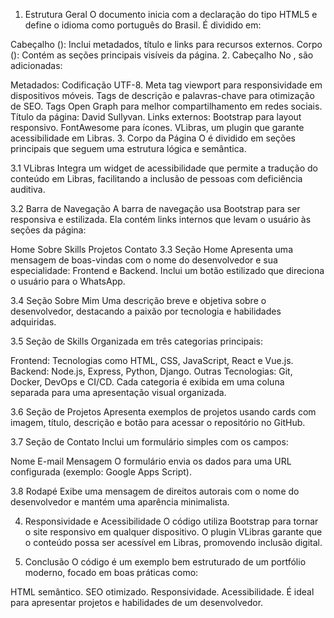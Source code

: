 
1. Estrutura Geral
O documento inicia com a declaração do tipo HTML5 e define o idioma como português do Brasil. É dividido em:

Cabeçalho (<head>): Inclui metadados, título e links para recursos externos.
Corpo (<body>): Contém as seções principais visíveis da página.
2. Cabeçalho
No <head>, são adicionadas:

Metadados:
Codificação UTF-8.
Meta tag viewport para responsividade em dispositivos móveis.
Tags de descrição e palavras-chave para otimização de SEO.
Tags Open Graph para melhor compartilhamento em redes sociais.
Título da página: David Sullyvan.
Links externos:
Bootstrap para layout responsivo.
FontAwesome para ícones.
VLibras, um plugin que garante acessibilidade em Libras.
3. Corpo da Página
O <body> é dividido em seções principais que seguem uma estrutura lógica e semântica.

3.1 VLibras
Integra um widget de acessibilidade que permite a tradução do conteúdo em Libras, facilitando a inclusão de pessoas com deficiência auditiva.

3.2 Barra de Navegação
A barra de navegação usa Bootstrap para ser responsiva e estilizada. Ela contém links internos que levam o usuário às seções da página:

Home
Sobre
Skills
Projetos
Contato
3.3 Seção Home
Apresenta uma mensagem de boas-vindas com o nome do desenvolvedor e sua especialidade: Frontend e Backend.
Inclui um botão estilizado que direciona o usuário para o WhatsApp.

3.4 Seção Sobre Mim
Uma descrição breve e objetiva sobre o desenvolvedor, destacando a paixão por tecnologia e habilidades adquiridas.

3.5 Seção de Skills
Organizada em três categorias principais:

Frontend: Tecnologias como HTML, CSS, JavaScript, React e Vue.js.
Backend: Node.js, Express, Python, Django.
Outras Tecnologias: Git, Docker, DevOps e CI/CD.
Cada categoria é exibida em uma coluna separada para uma apresentação visual organizada.

3.6 Seção de Projetos
Apresenta exemplos de projetos usando cards com imagem, título, descrição e botão para acessar o repositório no GitHub.

3.7 Seção de Contato
Inclui um formulário simples com os campos:

Nome
E-mail
Mensagem
O formulário envia os dados para uma URL configurada (exemplo: Google Apps Script).

3.8 Rodapé
Exibe uma mensagem de direitos autorais com o nome do desenvolvedor e mantém uma aparência minimalista.

4. Responsividade e Acessibilidade
O código utiliza Bootstrap para tornar o site responsivo em qualquer dispositivo. O plugin VLibras garante que o conteúdo possa ser acessível em Libras, promovendo inclusão digital.

5. Conclusão
O código é um exemplo bem estruturado de um portfólio moderno, focado em boas práticas como:

HTML semântico.
SEO otimizado.
Responsividade.
Acessibilidade.
É ideal para apresentar projetos e habilidades de um desenvolvedor.